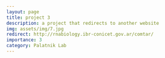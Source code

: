 ```yaml
---
layout: page
title: project 3
description: a project that redirects to another website
img: assets/img/7.jpg
redirect: http://rnabiology.ibr-conicet.gov.ar/comtar/
importance: 3
category: Palatnik Lab
---
```

